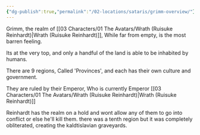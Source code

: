 ```yaml
---
{"dg-publish":true,"permalink":"/02-locations/sataris/grimm-overview/"}
---
```


Grimm, the realm of [[03 Characters/01 The Avatars/Wrath (Ruisuke Reinhardt)\|Wrath (Ruisuke Reinhardt)]], While far from empty, is the most barren feeling. 

Its at the very top, and only a handful of the land is able to be inhabited by humans. 

There are 9 regions, Called 'Provinces', and each has their own culture and government. 

They are ruled by their Emperor, Who is currently Emperor [[03 Characters/01 The Avatars/Wrath (Ruisuke Reinhardt)\|Wrath (Ruisuke Reinhardt)]]

Reinhardt has the realm on a hold and wont allow any of them to go into conflict or else he'll kill them. there was a tenth region but it was completely obliterated, creating the kaldtislavian graveyards.
